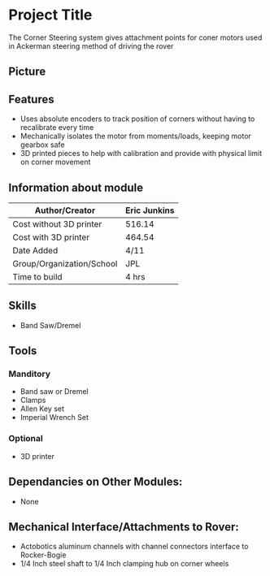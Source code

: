 # Project Title
The Corner Steering system gives attachment points for coner motors used in Ackerman steering method of driving the rover

## Picture

## Features
  * Uses absolute encoders to track position of corners without having to recalibrate every time
  * Mechanically isolates the motor from moments/loads, keeping motor gearbox safe
  * 3D printed pieces to help with calibration and provide with physical limit on corner movement 

## Information about module

| Author/Creator            | Eric Junkins       |
| --------------            | -------            |
| Cost without 3D printer   | 516.14             |
| Cost with 3D printer      | 464.54             |
| Date Added                | 4/11               |
| Group/Organization/School | JPL                |
| Time to build             | 4 hrs              |

## Skills
  * Band Saw/Dremel

## Tools

### Manditory 
  * Band saw or Dremel
  * Clamps
  * Allen Key set
  * Imperial Wrench Set

### Optional 
  * 3D printer

## Dependancies on Other Modules:
  * None

## Mechanical Interface/Attachments to Rover:
  * Actobotics aluminum channels with channel connectors interface to Rocker-Bogie
  * 1/4 Inch steel shaft to 1/4 Inch clamping hub on corner wheels
